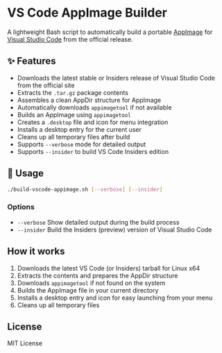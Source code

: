 # VS Code AppImage Builder

A lightweight Bash script to automatically build a portable [AppImage](https://appimage.org/) for [Visual Studio Code](https://code.visualstudio.com/) from the official release.

## ✨ Features

- Downloads the latest stable or Insiders release of Visual Studio Code from the official site
- Extracts the `.tar.gz` package contents
- Assembles a clean AppDir structure for AppImage
- Automatically downloads `appimagetool` if not available
- Builds an AppImage using `appimagetool`
- Creates a `.desktop` file and icon for menu integration
- Installs a desktop entry for the current user
- Cleans up all temporary files after build
- Supports `--verbose` mode for detailed output
- Supports `--insider` to build VS Code Insiders edition

## 🚀 Usage

```bash
./build-vscode-appimage.sh [--verbose] [--insider]
```

### Options

- `--verbose`   Show detailed output during the build process
- `--insider`   Build the Insiders (preview) version of Visual Studio Code

## How it works

1. Downloads the latest VS Code (or Insiders) tarball for Linux x64
2. Extracts the contents and prepares the AppDir structure
3. Downloads `appimagetool` if not found on the system
4. Builds the AppImage file in your current directory
5. Installs a desktop entry and icon for easy launching from your menu
6. Cleans up all temporary files

## License

MIT License

